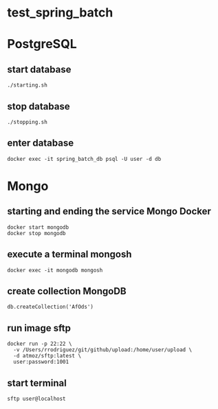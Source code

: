 # test_spring_batch

# PostgreSQL

## start database
```shell
./starting.sh
```

## stop database
```shell
./stopping.sh
```

## enter database
```shell
docker exec -it spring_batch_db psql -U user -d db
```
# Mongo

## starting and ending the service Mongo Docker
```shell
docker start mongodb
docker stop mongodb
```

## execute a terminal mongosh
```shell
docker exec -it mongodb mongosh
```

## create collection MongoDB
```shell
db.createCollection('AfOds')
```

## run image sftp
```shell
docker run -p 22:22 \
  -v /Users/rrodriguez/git/github/upload:/home/user/upload \
  -d atmoz/sftp:latest \
  user:password:1001
```

## start terminal
```shell
sftp user@localhost
```